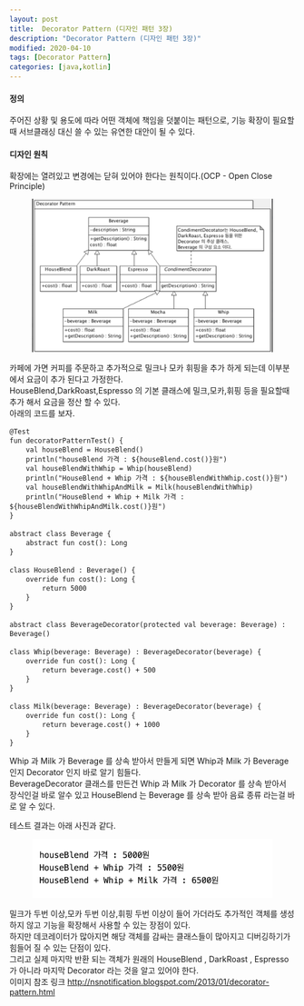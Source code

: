 ```yaml
---
layout: post
title:  Decorator Pattern (디자인 패턴 3장)
description: "Decorator Pattern (디자인 패턴 3장)"
modified: 2020-04-10
tags: [Decorator Pattern]
categories: [java,kotlin]
---
```


#### 정의  
주어진 상황 및 용도에 따라 어떤 객체에 책임을 덧붙이는 패턴으로, 기능 확장이 필요할 때 서브클래싱 대신 쓸 수 있는 유연한 대안이 될 수 있다.

#### 디자인 원칙  
확장에는 열려있고 변경에는 닫혀 있어야 한다는 원칙이다.(OCP - Open Close Principle)

<figure>
	<img src="/images/2020-04-10-android-decorator-pattern.png" alt="">
</figure>

카페에 가면 커피를 주문하고 추가적으로 밀크나 모카 휘핑을 추가 하게 되는데 이부분에서 요금이 추가 된다고 가정한다.  
HouseBlend,DarkRoast,Espresso 의 기본 클래스에 밀크,모카,휘핑 등을 필요할때 추가 해서 요금을 정산 할 수 있다.  
아래의 코드를 보자.
```
@Test
fun decoratorPatternTest() {
    val houseBlend = HouseBlend()
    println("houseBlend 가격 : ${houseBlend.cost()}원")
    val houseBlendWithWhip = Whip(houseBlend)
    println("HouseBlend + Whip 가격 : ${houseBlendWithWhip.cost()}원")
    val houseBlendWithWhipAndMilk = Milk(houseBlendWithWhip)
    println("HouseBlend + Whip + Milk 가격 : ${houseBlendWithWhipAndMilk.cost()}원")
}

abstract class Beverage {
    abstract fun cost(): Long
}

class HouseBlend : Beverage() {
    override fun cost(): Long {
        return 5000
    }
}

abstract class BeverageDecorator(protected val beverage: Beverage) : Beverage()

class Whip(beverage: Beverage) : BeverageDecorator(beverage) {
    override fun cost(): Long {
        return beverage.cost() + 500
    }
}

class Milk(beverage: Beverage) : BeverageDecorator(beverage) {
    override fun cost(): Long {
        return beverage.cost() + 1000
    }
}

```
Whip 과 Milk 가 Beverage 를 상속 받아서 만들게 되면 Whip과 Milk 가 Beverage 인지 Decorator 인지 바로 알기 힘들다.  
BeverageDecorator 클래스를 만든건 Whip 과 Milk 가 Decorator 를 상속 받아서 장식인걸 바로 알수 있고 HouseBlend 는 Beverage 를 상속 받아 음료 종류 라는걸 바로 알 수 있다.  

테스트 결과는 아래 사진과 같다.
<figure>
	<img src="/images/2020-04-10-android-decorator-pattern-02.png" alt="">
</figure>

밀크가 두번 이상,모카 두번 이상,휘핑 두번 이상이 들어 가더라도 추가적인 객체를 생성하지 않고 기능을 확장해서 사용할 수 있는 장점이 있다.  
하지만 데코레이터가 많아지면 해당 객체를 감싸는 클래스들이 많아지고 디버깅하기가 힘들어 질 수 있는 단점이 있다.  
그리고 실제 마지막 반환 되는 객체가 원래의 HouseBlend , DarkRoast , Espresso 가 아니라 마지막 Decorator 라는 것을 알고 있어야 한다.  
이미지 참조 링크 
http://nsnotification.blogspot.com/2013/01/decorator-pattern.html